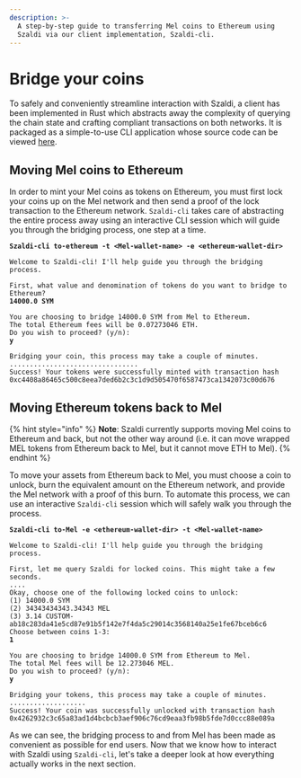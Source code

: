 ```yaml
---
description: >-
  A step-by-step guide to transferring Mel coins to Ethereum using
  Szaldi via our client implementation, Szaldi-cli.
---
```


# Bridge your coins

To safely and conveniently streamline interaction with Szaldi, a client has been implemented in Rust which abstracts away the complexity of querying the chain state and crafting compliant transactions on both networks. It is packaged as a simple-to-use CLI application whose source code can be viewed [here](https://github.com/Mellabs/bridge-cli).

## Moving Mel coins to Ethereum

In order to mint your Mel coins as tokens on Ethereum, you must first lock your coins up on the Mel network and then send a proof of the lock transaction to the Ethereum network. `Szaldi-cli` takes care of abstracting the entire process away using an interactive CLI session which will guide you through the bridging process, one step at a time.

<pre class="language-shell-session"><code class="lang-shell-session"><strong>Szaldi-cli to-ethereum -t &#x3C;Mel-wallet-name> -e &#x3C;ethereum-wallet-dir>
</strong>
Welcome to Szaldi-cli! I'll help guide you through the bridging process.

First, what value and denomination of tokens do you want to bridge to Ethereum?
<strong>14000.0 SYM
</strong>
You are choosing to bridge 14000.0 SYM from Mel to Ethereum.
The total Ethereum fees will be 0.07273046 ETH.
Do you wish to proceed? (y/n):
<strong>y
</strong>
Bridging your coin, this process may take a couple of minutes.
................................
Success! Your tokens were successfully minted with transaction hash 0xc4408a86465c500c8eea7ded6b2c3c1d9d505470f6587473ca1342073c00d676
</code></pre>

## Moving Ethereum tokens back to Mel

{% hint style="info" %}
**Note**: Szaldi currently supports moving Mel coins to Ethereum and back, but not the other way around (i.e. it can move wrapped MEL tokens from Ethereum back to Mel, but it cannot move ETH to Mel).
{% endhint %}

To move your assets from Ethereum back to Mel, you must choose a coin to unlock, burn the equivalent amount on the Ethereum network, and provide the Mel network with a proof of this burn. To automate this process, we can use an interactive `Szaldi-cli` session which will safely walk you through the process.

<pre class="language-shell-session"><code class="lang-shell-session"><strong>Szaldi-cli to-Mel -e &#x3C;ethereum-wallet-dir> -t &#x3C;Mel-wallet-name>
</strong>
Welcome to Szaldi-cli! I'll help guide you through the bridging process.

First, let me query Szaldi for locked coins. This might take a few seconds.
....
Okay, choose one of the following locked coins to unlock:
(1) 14000.0 SYM
(2) 34343434343.34343 MEL
(3) 3.14 CUSTOM-ab18c283da41e5cd87e91b5f142e7f4da5c29014c3568140a25e1fe67bceb6c6
Choose between coins 1-3:
<strong>1
</strong>
You are choosing to bridge 14000.0 SYM from Ethereum to Mel.
The total Mel fees will be 12.273046 MEL.
Do you wish to proceed? (y/n):
<strong>y
</strong>
Bridging your tokens, this process may take a couple of minutes.
...................
Success! Your coin was successfully unlocked with transaction hash 0x4262932c3c65a83ad1d4bcbcb3aef906c76cd9eaa3fb98b5fde7d0ccc88e089a
</code></pre>

As we can see, the bridging process to and from Mel has been made as convenient as possible for end users. Now that we know how to interact with Szaldi using `Szaldi-cli`, let's take a deeper look at how everything actually works in the next section.
